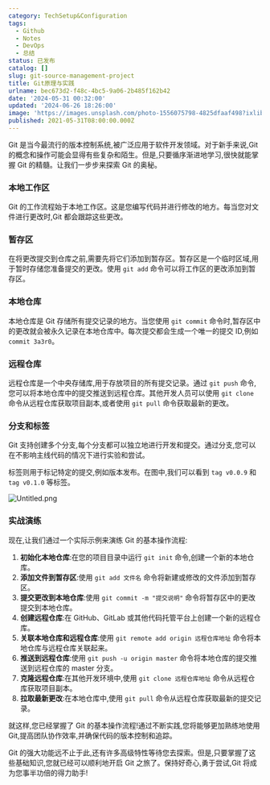 ```yaml
---
category: TechSetup&Configuration
tags:
  - Github
  - Notes
  - DevOps
  - 总结
status: 已发布
catalog: []
slug: git-source-management-project
title: Git原理与实践
urlname: bec673d2-f48c-4bc5-9a06-2b485f162b42
date: '2024-05-31 00:32:00'
updated: '2024-06-26 18:26:00'
image: 'https://images.unsplash.com/photo-1556075798-4825dfaaf498?ixlib=rb-4.0.3&q=85&fm=jpg&crop=entropy&cs=srgb'
published: 2021-05-31T08:00:00.000Z
---
```


Git 是当今最流行的版本控制系统,被广泛应用于软件开发领域。对于新手来说,Git 的概念和操作可能会显得有些复杂和陌生。但是,只要循序渐进地学习,很快就能掌握 Git 的精髓。让我们一步步来探索 Git 的奥秘。


### 本地工作区


Git 的工作流程始于本地工作区。这是您编写代码并进行修改的地方。每当您对文件进行更改时,Git 都会跟踪这些更改。


### 暂存区


在将更改提交到仓库之前,需要先将它们添加到暂存区。暂存区是一个临时区域,用于暂时存储您准备提交的更改。使用 `git add` 命令可以将工作区的更改添加到暂存区。


### 本地仓库


本地仓库是 Git 存储所有提交记录的地方。当您使用 `git commit` 命令时,暂存区中的更改就会被永久记录在本地仓库中。每次提交都会生成一个唯一的提交 ID,例如 `commit 3a3r0`。


### 远程仓库


远程仓库是一个中央存储库,用于存放项目的所有提交记录。通过 `git push` 命令,您可以将本地仓库中的提交推送到远程仓库。其他开发人员可以使用 `git clone` 命令从远程仓库获取项目副本,或者使用 `git pull` 命令获取最新的更改。


### 分支和标签


Git 支持创建多个分支,每个分支都可以独立地进行开发和提交。通过分支,您可以在不影响主线代码的情况下进行实验和尝试。


标签则用于标记特定的提交,例如版本发布。在图中,我们可以看到 `tag v0.0.9` 和 `tag v0.1.0` 等标签。


![Untitled.png](https://prod-files-secure.s3.us-west-2.amazonaws.com/5d24fe63-e567-4804-86f9-9fdc62e13082/77b77e01-3aab-4add-bdbd-7f489727861d/Untitled.png?X-Amz-Algorithm=AWS4-HMAC-SHA256&X-Amz-Content-Sha256=UNSIGNED-PAYLOAD&X-Amz-Credential=ASIAZI2LB466TXYXHLDZ%2F20250401%2Fus-west-2%2Fs3%2Faws4_request&X-Amz-Date=20250401T053926Z&X-Amz-Expires=3600&X-Amz-Security-Token=IQoJb3JpZ2luX2VjEEsaCXVzLXdlc3QtMiJHMEUCIBfjbLI0oNzRmvqzNiqSiYBH2D7esuGNhoyft9q9xdFFAiEA13YnBl6n61mNXThlCVyaAQizKdIPDK3e4bgL48WJp%2FkqiAQItP%2F%2F%2F%2F%2F%2F%2F%2F%2F%2FARAAGgw2Mzc0MjMxODM4MDUiDJzHKXald%2BYM2%2F1fXyrcA5zv7H%2BUSCM1aJVRDrRSgTLU0mvZMAfo11k2t3W5p4tOWc7qxrF2%2Bx2OUw721I%2FGV8aoEqNOkXmIrCTGzTB1rUyJ2cJYwgsyxfBlI219vZSPSi%2F3v7r0PmxxZSwhQ1Nri1MHymAB3HuPzez4DuJGUSPqLYHLYmn73OxCrCp3s8KgGnW%2BowgwzbWKX9PrbMFR7jEJW4gu8uQ1ap0Qkxf6iXIxv61I9XVftcMyqJRadJPQNrqwSE0t0bG4ZptRfLF%2F%2B88dIZM260vvS7mCz%2BduQwXVT2nh4YRUmkci2qRJrk0yiRZ9UEJBn6YHlDCgg9%2BxY7RWfw97gc%2FOwXhgwWg3FgmitCE4D2DobkHELB2T%2FB9ZMDXt4DLV1JqBrwphOgWi3y8Fhky%2F3B%2FQNVY7Ib9AGgGngDIv%2BZDy8ydmYCuM79XasfZvh%2Brz%2FR%2FQJacmgNl1cuGEb9SlfSdhVD2KWPcC3gDTrhV7QzCcISgDRC1rJWkjcPuE2LeRLGI3UQm6QfaBFD272h5RgjFKcH6Ew9%2FoQGUIFGcQyYEwFm8kn0U4mDPFOh3zJm8WrwGYVjLwvXOXkYr1s6N27qvKSYsw1rxbFRxVZ0mZVu07PA4vle%2BeiJtkTUqJ1O8ssAYkykKPMJ6irb8GOqUByVC6Lx9lWkOE4R5VWaT%2Fn2L78CD0bQX9ds%2Fur8hT6OeohxgV%2BtufRXOueEYHESeEd5Op8JpG%2B7h7DEONHexmKH2qNakAZpakL3bjgN5UdvWYOvlrYkcvxEW0TQxfx5AKlLB%2BAtFJrHx5fgfGyHT5zFPh0lOa7vFA36%2B0LZofHHUaPI0Eas%2BydcOz781%2B0iCFJQ4X5ke9R9zMzYIl2x6%2FnKiBSnp0&X-Amz-Signature=cfa7e664372dbf3e8c3f458f5fc579c5fd797b850d12c8b8b0c0ea991a042c88&X-Amz-SignedHeaders=host&x-id=GetObject)


### 实战演练


现在,让我们通过一个实际示例来演练 Git 的基本操作流程:

1. **初始化本地仓库**:在您的项目目录中运行 `git init` 命令,创建一个新的本地仓库。
2. **添加文件到暂存区**:使用 `git add 文件名` 命令将新建或修改的文件添加到暂存区。
3. **提交更改到本地仓库**:使用 `git commit -m "提交说明"` 命令将暂存区中的更改提交到本地仓库。
4. **创建远程仓库**:在 GitHub、GitLab 或其他代码托管平台上创建一个新的远程仓库。
5. **关联本地仓库和远程仓库**:使用 `git remote add origin 远程仓库地址` 命令将本地仓库与远程仓库关联起来。
6. **推送到远程仓库**:使用 `git push -u origin master` 命令将本地仓库的提交推送到远程仓库的 master 分支。
7. **克隆远程仓库**:在其他开发环境中,使用 `git clone 远程仓库地址` 命令从远程仓库获取项目副本。
8. **拉取最新更改**:在本地仓库中,使用 `git pull` 命令从远程仓库获取最新的提交记录。

就这样,您已经掌握了 Git 的基本操作流程!通过不断实践,您将能够更加熟练地使用 Git,提高团队协作效率,并确保代码的版本控制和追踪。


Git 的强大功能远不止于此,还有许多高级特性等待您去探索。但是,只要掌握了这些基础知识,您就已经可以顺利地开启 Git 之旅了。保持好奇心,勇于尝试,Git 将成为您事半功倍的得力助手!

